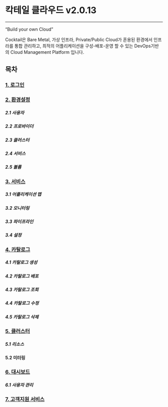 # 칵테일 클라우드 v2.0.13

---

“Build your own Cloud”

Cocktail은 Bare Metal, 가상 인프라, Private/Public Cloud가 혼용된 환경에서 인프라를 통합 관리하고, 최적의 어플리케이션을 구성-배포-운영 할 수 있는 DevOps기반의 Cloud Management Platform 입니다.

## 목차

### [1. 로그인](/b85c-adf8-c778.md)

### [2. 환경설정](/d658-acbd-c124-c815.md)

##### 2.1 사용자

##### 2.2 프로바이더

##### 2.3 클러스터

##### 2.4 서비스

##### 2.5 볼륨

### [3. 서비스](/c11c-be44-c2a4.md)

##### 3.1 어플리케이션 맵

##### 3.2 모니터링

##### 3.3 파이프라인

##### 3.4 설정

### [4. 카탈로그](/catalog/catalog.md)

##### 4.1 카탈로그 생성

##### 4.2 카탈로그 배포

##### 4.3 카탈로그 조회

##### 4.4 카탈로그 수정

##### 4.5 카탈로그 삭제

### [5. 클러스터](/c11c-be44-c2a4/c5b4-d50c-b9ac-cf00-c774-c158-b9f5/d074-b7ec-c2a4-d130-bbf8-d130-b9c1.md)

##### 5.1 리소스

**5.2 미터링**

### [6. 대시보드](/dashboard/b300-c2dc-bcf4-b4dc.md)

##### 6.1 사용자 관리

### [7. 고객지원 서비스](/ace0-ac1d-c9c0-c6d0-c11c-be44-c2a4.md)



